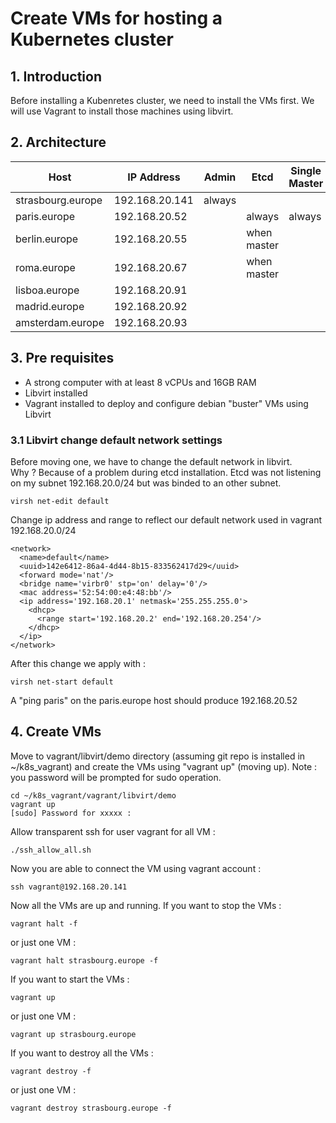 # Create VMs for hosting a Kubernetes cluster

## 1. Introduction

Before installing a Kubenretes cluster, we need to install the VMs first.
We will use Vagrant to install those machines using libvirt.

## 2. Architecture

| Host              | IP Address     | Admin  | Etcd        | Single Master | Multi Master | Worker |
|-------------------|----------------|--------|-------------|---------------|--------------|--------|
| strasbourg.europe | 192.168.20.141 | always |             |               |              |        |
| paris.europe      | 192.168.20.52  |        | always      | always        | initial      |        |
| berlin.europe     | 192.168.20.55  |        | when master |               | join         |        |
| roma.europe       | 192.168.20.67  |        | when master |               | join         |        |
| lisboa.europe     | 192.168.20.91  |        |             |               |              | always |
| madrid.europe     | 192.168.20.92  |        |             |               |              | always |
| amsterdam.europe  | 192.168.20.93  |        |             |               |              | always |


## 3. Pre requisites
- A strong computer with at least 8 vCPUs and 16GB RAM
- Libvirt installed 
- Vagrant installed to deploy and configure debian "buster" VMs using Libvirt

### 3.1 Libvirt change default network settings

Before moving one, we have to change the default network in libvirt.  
Why ? Because of a problem during etcd installation. Etcd was not listening on my subnet 192.168.20.0/24 but was binded to an other subnet.

```
virsh net-edit default
```
Change ip address and range to reflect our default network used in vagrant 192.168.20.0/24
```
<network>
  <name>default</name>
  <uuid>142e6412-86a4-4d44-8b15-833562417d29</uuid>
  <forward mode='nat'/>
  <bridge name='virbr0' stp='on' delay='0'/>
  <mac address='52:54:00:e4:48:bb'/>
  <ip address='192.168.20.1' netmask='255.255.255.0'>
    <dhcp>
      <range start='192.168.20.2' end='192.168.20.254'/>
    </dhcp>
  </ip>
</network>
```

After this change we apply with :
```
virsh net-start default
```

A "ping paris" on the paris.europe host should produce 192.168.20.52


## 4. Create VMs

Move to vagrant/libvirt/demo directory (assuming git repo is installed in ~/k8s_vagrant) and create the VMs using "vagrant up" (moving up).
Note : you password will be prompted for sudo operation.
```
cd ~/k8s_vagrant/vagrant/libvirt/demo
vagrant up
[sudo] Password for xxxxx :
```
Allow transparent ssh for user vagrant for all VM  :
```
./ssh_allow_all.sh
```
Now you are able to connect the VM using vagrant account :
```
ssh vagrant@192.168.20.141
```
Now all the VMs are up and running.
If you want to stop the VMs :
```
vagrant halt -f
```
or just one VM :
```
vagrant halt strasbourg.europe -f
```
If you want to start the VMs :
```
vagrant up
```
or just one VM :
```
vagrant up strasbourg.europe
```
If you want to destroy all the VMs :
```
vagrant destroy -f
```
or just one VM :
```
vagrant destroy strasbourg.europe -f
```
